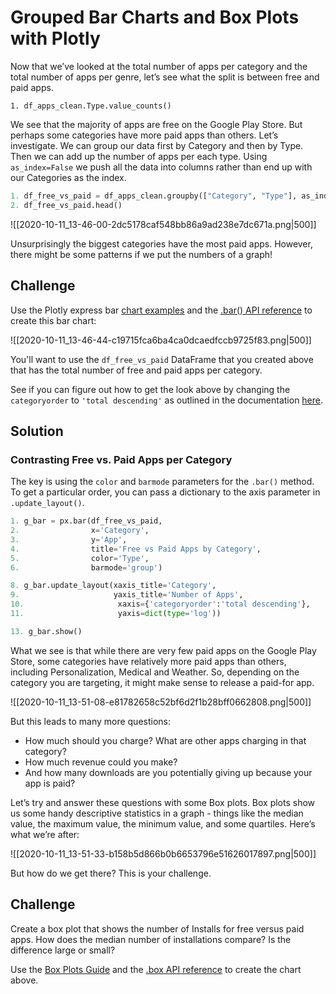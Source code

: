 # Grouped Bar Charts and Box Plots with Plotly

Now that we’ve looked at the total number of apps per category and the total number of apps per genre, let’s see what the split is between free and paid apps.

`1. df_apps_clean.Type.value_counts()`

We see that the majority of apps are free on the Google Play Store. But perhaps some categories have more paid apps than others. Let’s investigate. We can group our data first by Category and then by Type. Then we can add up the number of apps per each type. Using `as_index=False` we push all the data into columns rather than end up with our Categories as the index.

```python
1. df_free_vs_paid = df_apps_clean.groupby(["Category", "Type"], as_index=False).agg({'App': pd.Series.count}).sort_values('App')
2. df_free_vs_paid.head()
```

![[2020-10-11_13-46-00-2dc5178caf548bb86a9ad238e7dc671a.png|500]]

Unsurprisingly the biggest categories have the most paid apps. However, there might be some patterns if we put the numbers of a graph!

## Challenge

Use the Plotly express bar [chart examples](https://plotly.com/python/bar-charts/#bar-chart-with-sorted-or-ordered-categories) and the [.bar() API reference](https://plotly.com/python-api-reference/generated/plotly.express.bar.html#plotly.express.bar) to create this bar chart:

![[2020-10-11_13-46-44-c19715fca6ba4ca0dcaedfccb9725f83.png|500]]

You'll want to use the `df_free_vs_paid` DataFrame that you created above that has the total number of free and paid apps per category.

See if you can figure out how to get the look above by changing the `categoryorder` to `'total descending'` as outlined in the documentation [here](https://plotly.com/python/categorical-axes/#automatically-sorting-categories-by-name-or-total-value).

## Solution

### Contrasting Free vs. Paid Apps per Category

The key is using the `color` and `barmode` parameters for the `.bar()` method. To get a particular order, you can pass a dictionary to the axis parameter in `.update_layout()`.

```python
1. g_bar = px.bar(df_free_vs_paid,
2.                x='Category',
3.                y='App',
4.                title='Free vs Paid Apps by Category',
5.                color='Type',
6.                barmode='group')

8. g_bar.update_layout(xaxis_title='Category',
9.                     yaxis_title='Number of Apps',
10.                     xaxis={'categoryorder':'total descending'},
11.                     yaxis=dict(type='log'))

13. g_bar.show()
```

What we see is that while there are very few paid apps on the Google Play Store, some categories have relatively more paid apps than others, including Personalization, Medical and Weather. So, depending on the category you are targeting, it might make sense to release a paid-for app.

![[2020-10-11_13-51-08-e81782658c52bf6d2f1b28bff0662808.png|500]]

But this leads to many more questions:

- How much should you charge? What are other apps charging in that category?
- How much revenue could you make?
- And how many downloads are you potentially giving up because your app is paid?

Let’s try and answer these questions with some Box plots. Box plots show us some handy descriptive statistics in a graph - things like the median value, the maximum value, the minimum value, and some quartiles. Here’s what we’re after:

![[2020-10-11_13-51-33-b158b5d866b0b6653796e51626017897.png|500]]

But how do we get there? This is your challenge.

## Challenge

Create a box plot that shows the number of Installs for free versus paid apps. How does the median number of installations compare? Is the difference large or small?

Use the [Box Plots Guide](https://plotly.com/python/box-plots/) and the [.box API reference](https://plotly.com/python-api-reference/generated/plotly.express.box.html) to create the chart above.